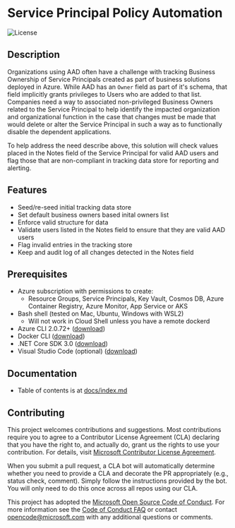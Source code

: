 # Service Principal Policy Automation

![License](https://img.shields.io/badge/license-MIT-green.svg)

## Description

Organizations using AAD often have a challenge with tracking Business Ownership of Service Principals created as part of business solutions deployed in Azure.  While AAD has an `Owner` field as part of it's schema, that field implicitly grants privileges to Users who are added to that list.  Companies need a way to associated non-privileged Business Owners related to the Service Principal to help identify the impacted organization and organizational function in the case that changes must be made that would delete or alter the Service Principal in such a way as to functionally disable the dependent applications.

To help address the need describe above, this solution will check values placed in the Notes field of the Service Principal for valid AAD users and flag those that are non-compliant in tracking data store for reporting and alerting.

## Features

- Seed/re-seed initial tracking data store
- Set default business owners based inital owners list
- Enforce valid structure for data
- Validate users listed in the Notes field to ensure that they are valid AAD users
- Flag invalid entries in the tracking store
- Keep and audit log of all changes detected in the Notes field

## Prerequisites

- Azure subscription with permissions to create:
  - Resource Groups, Service Principals, Key Vault, Cosmos DB, Azure Container Registry, Azure Monitor, App Service or AKS
- Bash shell (tested on Mac, Ubuntu, Windows with WSL2)
  - Will not work in Cloud Shell unless you have a remote dockerd
- Azure CLI 2.0.72+ ([download](https://docs.microsoft.com/en-us/cli/azure/install-azure-cli?view=azure-cli-latest))
- Docker CLI ([download](https://docs.docker.com/install/))
- .NET Core SDK 3.0 ([download](https://dotnet.microsoft.com/download))
- Visual Studio Code (optional) ([download](https://code.visualstudio.com/download))

## Documentation

- Table of contents is at [docs/index.md](docs/index.md)

## Contributing

This project welcomes contributions and suggestions. Most contributions require you to agree to a
Contributor License Agreement (CLA) declaring that you have the right to, and actually do, grant us
the rights to use your contribution. For details, visit [Microsoft Contributor License Agreement](https://cla.opensource.microsoft.com).

When you submit a pull request, a CLA bot will automatically determine whether you need to provide
a CLA and decorate the PR appropriately (e.g., status check, comment). Simply follow the instructions
provided by the bot. You will only need to do this once across all repos using our CLA.

This project has adopted the [Microsoft Open Source Code of Conduct](https://opensource.microsoft.com/codeofconduct/).
For more information see the [Code of Conduct FAQ](https://opensource.microsoft.com/codeofconduct/faq/) or
contact [opencode@microsoft.com](mailto:opencode@microsoft.com) with any additional questions or comments.
